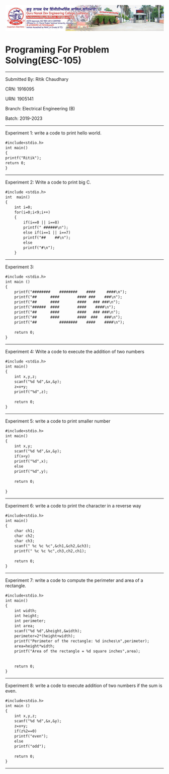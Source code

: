 ![photo](https://raw.githubusercontent.com/ritik-cell/pps-report/master/download%20(1).jpg)

# Programing For Problem Solving(ESC-105)
-----
Submitted By: Ritik Chaudhary

CRN: 1916095

URN: 1905141

Branch: Electrical Engineering (B)

Batch: 2019-2023

-------
Experiment 1: write a code to print hello world.

```
#include<stdio.h>
int main()
{
printf("Ritik");
return 0;
}
```
-------
Experiment 2: Write a code to print big C.

```
#include <stdio.h>
int  main()
{
    int i=0;
    for(i=0;i<9;i++)
    {
        if(i==0 || i==8)
        printf(" ######\n");
        else if(i==1 || i==7)
        printf("##    ##\n");
        else
        printf("#\n");
    }
```
-------
Experiment 3: 

```
#include <stdio.h>
int main ()
{
    printf("########    ########    ####     ####\n");
    printf("##      ####        #### ###    ###\n");
    printf("##      ####        ####   ### ###\n");
    printf("######  ####        ####    ####\n");
    printf("##      ####        ####   ### ###\n");
    printf("##      ####        ####  ###   ###\n");
    printf("##          ########    ####    ####\n");
    
    return 0;
}
```
---------
Experiment 4: Write a code to execute the addition of two numbers
```
#include <stdio.h>
int main()
{
    int x,y,z;
    scanf("%d %d",&x,&y);
    z=x+y;
    printf("%d",z);
    
    return 0;
}
```
------------
Experiment 5: write a code to print smaller number
```
#include<stdio.h>
int main()
{
    int x,y;
    scanf("%d %d",&x,&y);
    if(x<y)
    printf("%d",x);
    else
    printf("%d",y);
    
    return 0;
    
}
```
--------------
Experiment 6: write a code to print the character in a reverse way
```
#include<stdio.h>
int main()
{
    char ch1;
    char ch2;
    char ch3;
    scanf(" %c %c %c",&ch1,&ch2,&ch3);
    printf(" %c %c %c",ch3,ch2,ch1);
    
    return 0;
}
```
-----------
Experiment 7: write a code to compute the perimeter and area of a rectangle.
```
#include<stdio.h>
int main()
{
    int width;
    int height;
    int perimeter;
    int area;
    scanf("%d %d",&height,&width);
    perimeter=2*(height+width);
    printf("Perimeter of the rectangle: %d inches\n",perimeter);
    area=height*width;
    printf("Area of the rectangle = %d square inches",area);
    
    
    return 0;
}
```
----------------
Experiment 8: write a code to execute addition of two numbers if the sum is even. 
```
#include<stdio.h>
int main ()
{
    int x,y,z;
    scanf("%d %d",&x,&y);
    z=x+y;
    if(z%2==0)
    printf("even");
    else
    printf("odd");
    
    return 0;
}
```
--------------



